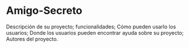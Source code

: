 # Amigo-Secreto

Descripción de su proyecto;
funcionalidades;
Cómo pueden usarlo los usuarios;
Donde los usuarios pueden encontrar ayuda sobre su proyecto;
Autores del proyecto.
